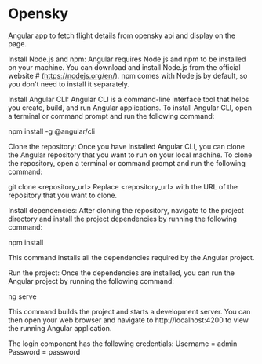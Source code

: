 # Opensky

Angular app to fetch flight details from opensky api and display on the page. 


Install Node.js and npm: Angular requires Node.js and npm to be installed on your machine. 
You can download and install Node.js from the official website # (https://nodejs.org/en/). npm comes with Node.js by default, 
so you don't need to install it separately.

Install Angular CLI: Angular CLI is a command-line interface tool that helps you create, build, and run Angular applications. 
To install Angular CLI, open a terminal or command prompt and run the following command:

npm install -g @angular/cli

Clone the repository: Once you have installed Angular CLI, 
you can clone the Angular repository that you want to run on your local machine. 
To clone the repository, open a terminal or command prompt and run the following command:

git clone <repository_url>
Replace <repository_url> with the URL of the repository that you want to clone.

Install dependencies: After cloning the repository, 
navigate to the project directory and install the project dependencies by running the following command:

npm install

This command installs all the dependencies required by the Angular project.

Run the project: Once the dependencies are installed, you can run the Angular project by running the following command:

ng serve


This command builds the project and starts a development server. 
You can then open your web browser and navigate to http://localhost:4200 to view the running Angular application.


The login component has the following credentials: 
Username = admin
Password = password

